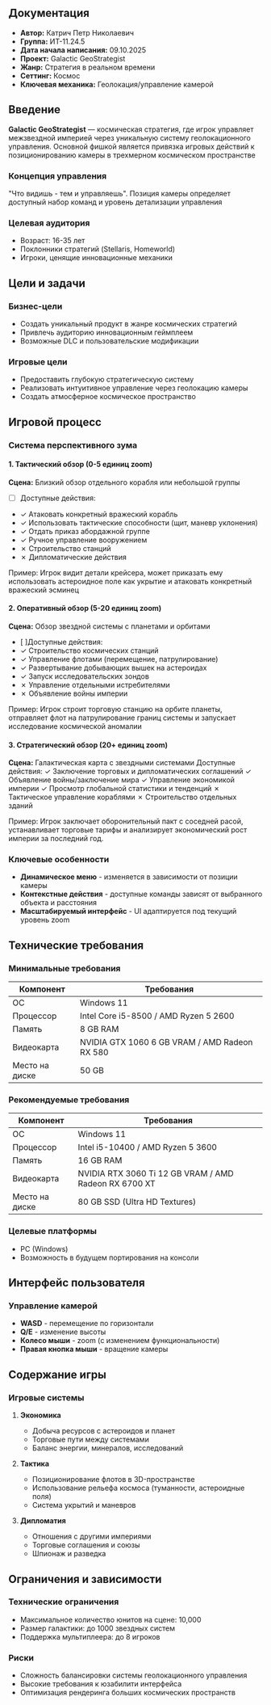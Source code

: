 ## Документация
- **Автор:** Катрич Петр Николаевич
- **Группа:** ИТ-11.24.5
- **Дата начала написания:** 09.10.2025
- **Проект:** Galactic GeoStrategist
- **Жанр:** Стратегия в реальном времени
- **Сеттинг:** Космос
- **Ключевая механика:** Геолокация/управление камерой

## Введение

**Galactic GeoStrategist** — космическая стратегия, где игрок управляет межзвездной империей через уникальную систему геолокационного управления. Основной фишкой является привязка игровых действий к позиционированию камеры в трехмерном космическом пространстве

### Концепция управления
"Что видишь - тем и управляешь". Позиция камеры определяет доступный набор команд и уровень детализации управления

### Целевая аудитория
- Возраст: 16-35 лет
- Поклонники стратегий (Stellaris, Homeworld)
- Игроки, ценящие инновационные механики

## Цели и задачи

### Бизнес-цели
- Создать уникальный продукт в жанре космических стратегий
- Привлечь аудиторию инновационным геймплеем
- Возможные DLC и пользовательские модификации

### Игровые цели
- Предоставить глубокую стратегическую систему
- Реализовать интуитивное управление через геолокацию камеры
- Создать атмосферное космическое пространство

## Игровой процесс

### Система перспективного зума

#### 1. Тактический обзор (0-5 единиц zoom)
**Сцена:** Близкий обзор отдельного корабля или небольшой группы
- [ ] Доступные действия:
- ✓ Атаковать конкретный вражеский корабль
- ✓ Использовать тактические способности (щит, маневр уклонения)
- ✓ Отдать приказ абордажной группе
- ✓ Ручное управление вооружением
- ✗ Строительство станций
- ✗ Дипломатические действия

Пример: Игрок видит детали крейсера, может приказать ему
использовать астероидное поле как укрытие и атаковать
конкретный вражеский эсминец

#### 2. Оперативный обзор (5-20 единиц zoom)  
**Сцена:** Обзор звездной системы с планетами и орбитами
- [ ]Доступные действия:
- ✓ Строительство космических станций
- ✓ Управление флотами (перемещение, патрулирование)
- ✓ Развертывание добывающих вышек на астероидах
- ✓ Запуск исследовательских зондов
- ✗ Управление отдельными истребителями
- ✗ Объявление войны империи

Пример: Игрок строит торговую станцию на орбите планеты,
отправляет флот на патрулирование границ системы и
запускает исследование космической аномалии

#### 3. Стратегический обзор (20+ единиц zoom)
**Сцена:** Галактическая карта с звездными системами
Доступные действия:
✓ Заключение торговых и дипломатических соглашений
✓ Объявление войны/заключение мира
✓ Управление экономикой империи
✓ Просмотр глобальной статистики и тенденций
✗ Тактическое управление кораблями
✗ Строительство отдельных зданий

Пример: Игрок заключает оборонительный пакт с соседней
расой, устанавливает торговые тарифы и анализирует
экономический рост империи за последний год.

### Ключевые особенности
- **Динамическое меню** - изменяется в зависимости от позиции камеры
- **Контекстные действия** - доступные команды зависят от выбранного объекта и расстояния
- **Масштабируемый интерфейс** - UI адаптируется под текущий уровень zoom
  
## Технические требования

### Минимальные требования
| Компонент | Требования |
|-----------|------------|
| ОС | Windows 11 |
| Процессор | Intel Core i5-8500 / AMD Ryzen 5 2600 |
| Память | 8 GB RAM |
| Видеокарта | NVIDIA GTX 1060 6 GB VRAM  / AMD Radeon RX 580 |
| Место на диске | 50 GB |

### Рекомендуемые требования
| Компонент | Требования |
|-----------|------------|
| ОС | Windows 11 |
| Процессор | Intel i5-10400 / AMD Ryzen 5 3600 |
| Память | 16 GB RAM |
| Видеокарта | NVIDIA RTX 3060 Ti 12 GB VRAM / AMD Radeon RX 6700 XT |
| Место на диске | 80 GB SSD (Ultra HD Textures) |

### Целевые платформы
- PC (Windows)
- Возможность в будущем портирования на консоли

## Интерфейс пользователя

### Управление камерой
- **WASD** - перемещение по горизонтали
- **Q/E** - изменение высоты
- **Колесо мыши** - zoom (с изменением функциональности)
- **Правая кнопка мыши** - вращение камеры

## Содержание игры

### Игровые системы
1. **Экономика**
   - Добыча ресурсов с астероидов и планет
   - Торговые пути между системами
   - Баланс энергии, минералов, исследований

2. **Тактика**
   - Позиционирование флотов в 3D-пространстве
   - Использование рельефа космоса (туманности, астероидные поля)
   - Система укрытий и маневров

3. **Дипломатия**
   - Отношения с другими империями
   - Торговые соглашения и союзы
   - Шпионаж и разведка

## Ограничения и зависимости

### Технические ограничения
- Максимальное количество юнитов на сцене: 10,000
- Размер галактики: до 1000 звездных систем
- Поддержка мультиплеера: до 8 игроков

### Риски
- Сложность балансировки системы геолокационного управления
- Высокие требования к юзабилити интерфейса
- Оптимизация рендеринга больших космических пространств
